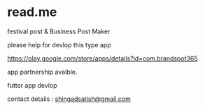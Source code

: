 # read.me

festival post & Business Post Maker 

please help for devlop this type app

https://play.google.com/store/apps/details?id=com.brandspot365

app partnership avaible.

futter app devlop

contact details : shingadsatish@gmail.com
